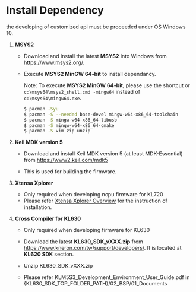 # Install Dependency

the developing of customized api must be proceeded under OS Windows 10.

1. **MSYS2**

    - Download and install the latest **MSYS2** into Windows from <https://www.msys2.org/>.

    - Execute **MSYS2 MinGW 64-bit** to install dependancy.

        Note: To execute **MSYS2 MinGW 64-bit**, please use the shortcut or `c:\msys64\msys2_shell.cmd -mingw64` instead of `c:\msys64\mingw64.exe`.

        ```bash
        $ pacman -Syu
        $ pacman -S --needed base-devel mingw-w64-x86_64-toolchain
        $ pacman -S mingw-w64-x86_64-libusb
        $ pacman -S mingw-w64-x86_64-cmake
        $ pacman -S vim zip unzip
        ```

2. **Keil MDK version 5**

    - Download and install Keil MDK version 5 (at least MDK-Essential) from https://www2.keil.com/mdk5

    - This is used for building the firmware.

3. **Xtensa Xplorer**

    - Only required when developing ncpu firmware for KL720
    - Please refer [Xtensa Xplorer Overview](../../../720_2.0.0/sdk/xtensa.md) for the instruction of installation.

4. **Cross Compiler for KL630**

    - Only required when developing firmware for KL630

    - Download the latest **KL630_SDK_vXXX.zip** from <https://www.kneron.com/tw/support/developers/>. It is located at **KL620 SDK** section.
    - Unzip KL630_SDK_vXXX.zip
    - Please refer KLM5S3_Development_Environment_User_Guide.pdf in {KL630_SDK_TOP_FOLDER_PATH}/02_BSP/01_Documents
